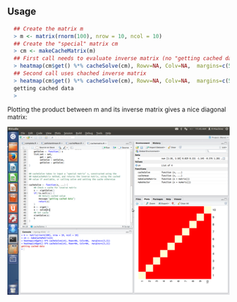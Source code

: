 ## Usage
```R
  ## Create the matrix m
  > m <- matrix(rnorm(100), nrow = 10, ncol = 10)
  ## Create the "special" matrix cm
  > cm <- makeCacheMatrix(m)
  ## First call needs to evaluate inverse matrix (no "getting cached data" message)
  > heatmap(cm$get() %*% cacheSolve(cm), Rowv=NA, Colv=NA,  margins=c(5,5))
  ## Second call uses chached inverse matrix
  > heatmap(cm$get() %*% cacheSolve(cm), Rowv=NA, Colv=NA,  margins=c(5,5))
  getting cached data
  >
```

Plotting the product between m and its inverse matrix gives a nice diagonal matrix:

![Screenshot](images/r-studio.png?raw=true)
